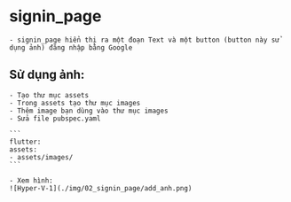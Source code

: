 # signin_page

    - signin_page hiển thị ra một đoạn Text và một button (button này sử dụng ảnh) đăng nhập bằng Google

## Sử dụng ảnh:
    - Tạo thư mục assets
    - Trong assets tạo thư mục images
    - Thêm image bạn dùng vào thư mục images
    - Sửa file pubspec.yaml

    ```
    flutter:
    assets:
    - assets/images/
    ```

    - Xem hình:
    ![Hyper-V-1](./img/02_signin_page/add_anh.png)